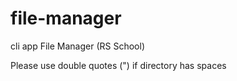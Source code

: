 # file-manager
cli app File Manager (RS School)

Please use double quotes (") if directory has spaces 
